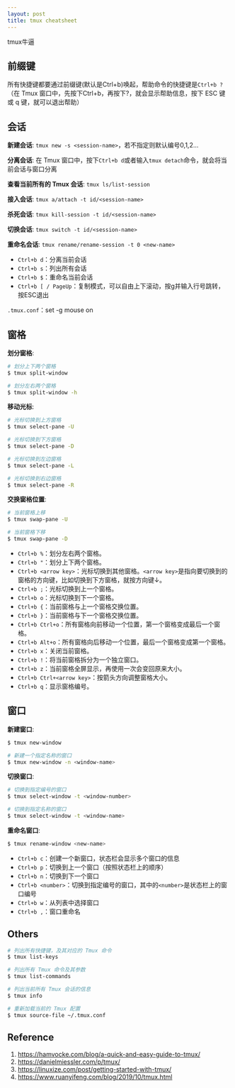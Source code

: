 ```yaml
---
layout: post
title: tmux cheatsheet
---
```


tmux牛逼

## 前缀键

所有快捷键都要通过前缀键(默认是Ctrl+b)唤起，帮助命令的快捷键是`Ctrl+b ?`（在 Tmux 窗口中，先按下Ctrl+b，再按下?，就会显示帮助信息，按下 ESC 键或 q 键，就可以退出帮助）

## 会话

**新建会话**: `tmux new -s <session-name>`，若不指定则默认编号0,1,2...

**分离会话**: 在 Tmux 窗口中，按下`Ctrl+b d`或者输入`tmux detach`命令，就会将当前会话与窗口分离

**查看当前所有的 Tmux 会话**: `tmux ls/list-session`

**接入会话**: `tmux a/attach -t id/<session-name>`

**杀死会话**: `tmux kill-session -t id/<session-name>`

**切换会话**: `tmux switch -t id/<session-name>`

**重命名会话**: `tmux rename/rename-session -t 0 <new-name>`

- `Ctrl+b d`：分离当前会话
- `Ctrl+b s`：列出所有会话
- `Ctrl+b $`：重命名当前会话
- `Ctrl+b [ / PageUp`：复制模式，可以自由上下滚动，按g并输入行号跳转，按ESC退出

`.tmux.conf`：set -g mouse on

## 窗格

**划分窗格**:

```sh
# 划分上下两个窗格
$ tmux split-window

# 划分左右两个窗格
$ tmux split-window -h
```

**移动光标**:

```sh
# 光标切换到上方窗格
$ tmux select-pane -U

# 光标切换到下方窗格
$ tmux select-pane -D

# 光标切换到左边窗格
$ tmux select-pane -L

# 光标切换到右边窗格
$ tmux select-pane -R
```

**交换窗格位置**:

```sh
# 当前窗格上移
$ tmux swap-pane -U

# 当前窗格下移
$ tmux swap-pane -D
```

- `Ctrl+b %`：划分左右两个窗格。
- `Ctrl+b "`：划分上下两个窗格。
- `Ctrl+b <arrow key>`：光标切换到其他窗格。`<arrow key>`是指向要切换到的窗格的方向键，比如切换到下方窗格，就按方向键↓。
- `Ctrl+b ;`：光标切换到上一个窗格。
- `Ctrl+b o`：光标切换到下一个窗格。
- `Ctrl+b {`：当前窗格与上一个窗格交换位置。
- `Ctrl+b }`：当前窗格与下一个窗格交换位置。
- `Ctrl+b Ctrl+o`：所有窗格向前移动一个位置，第一个窗格变成最后一个窗格。
- `Ctrl+b Alt+o`：所有窗格向后移动一个位置，最后一个窗格变成第一个窗格。
- `Ctrl+b x`：关闭当前窗格。
- `Ctrl+b !`：将当前窗格拆分为一个独立窗口。
- `Ctrl+b z`：当前窗格全屏显示，再使用一次会变回原来大小。
- `Ctrl+b Ctrl+<arrow key>`：按箭头方向调整窗格大小。
- `Ctrl+b q`：显示窗格编号。

## 窗口

**新建窗口**:

```sh
$ tmux new-window

# 新建一个指定名称的窗口
$ tmux new-window -n <window-name>
```

**切换窗口**:

```sh
# 切换到指定编号的窗口
$ tmux select-window -t <window-number>

# 切换到指定名称的窗口
$ tmux select-window -t <window-name>
```

**重命名窗口**:

```sh
$ tmux rename-window <new-name>
```

- `Ctrl+b c`：创建一个新窗口，状态栏会显示多个窗口的信息
- `Ctrl+b p`：切换到上一个窗口（按照状态栏上的顺序）
- `Ctrl+b n`：切换到下一个窗口
- `Ctrl+b <number>`：切换到指定编号的窗口，其中的`<number>`是状态栏上的窗口编号
- `Ctrl+b w`：从列表中选择窗口
- `Ctrl+b ,`：窗口重命名

## Others

```sh
# 列出所有快捷键，及其对应的 Tmux 命令
$ tmux list-keys

# 列出所有 Tmux 命令及其参数
$ tmux list-commands

# 列出当前所有 Tmux 会话的信息
$ tmux info

# 重新加载当前的 Tmux 配置
$ tmux source-file ~/.tmux.conf
```

## Reference

1. https://hamvocke.com/blog/a-quick-and-easy-guide-to-tmux/
2. https://danielmiessler.com/p/tmux/
3. https://linuxize.com/post/getting-started-with-tmux/
4. https://www.ruanyifeng.com/blog/2019/10/tmux.html
